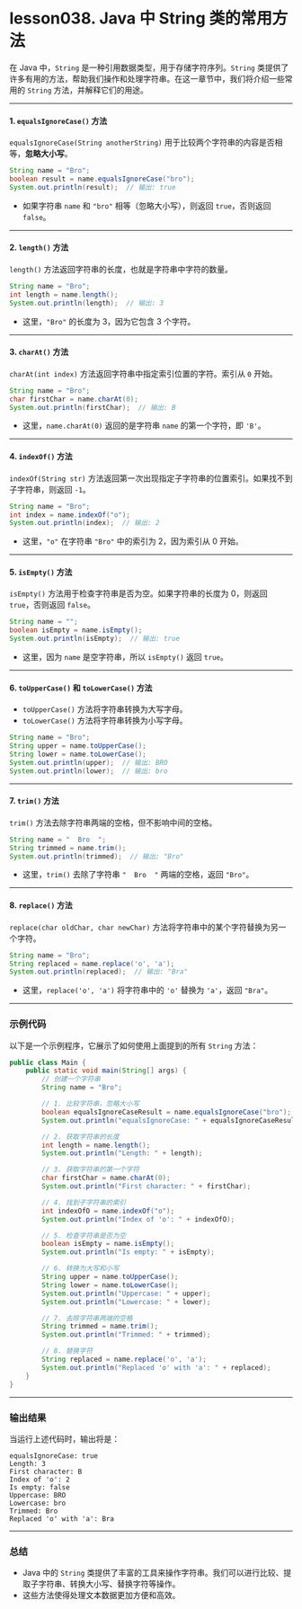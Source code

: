 # lesson038. Java 中 String 类的常用方法

在 Java 中，`String` 是一种引用数据类型，用于存储字符序列。`String` 类提供了许多有用的方法，帮助我们操作和处理字符串。在这一章节中，我们将介绍一些常用的 `String` 方法，并解释它们的用途。

------

#### 1. `equalsIgnoreCase()` 方法

`equalsIgnoreCase(String anotherString)` 用于比较两个字符串的内容是否相等，**忽略大小写**。

```java
String name = "Bro";
boolean result = name.equalsIgnoreCase("bro");
System.out.println(result);  // 输出: true
```

- 如果字符串 `name` 和 `"bro"` 相等（忽略大小写），则返回 `true`，否则返回 `false`。

------

#### 2. `length()` 方法

`length()` 方法返回字符串的长度，也就是字符串中字符的数量。

```java
String name = "Bro";
int length = name.length();
System.out.println(length);  // 输出: 3
```

- 这里，`"Bro"` 的长度为 3，因为它包含 3 个字符。

------

#### 3. `charAt()` 方法

`charAt(int index)` 方法返回字符串中指定索引位置的字符。索引从 `0` 开始。

```java
String name = "Bro";
char firstChar = name.charAt(0);
System.out.println(firstChar);  // 输出: B
```

- 这里，`name.charAt(0)` 返回的是字符串 `name` 的第一个字符，即 `'B'`。

------

#### 4. `indexOf()` 方法

`indexOf(String str)` 方法返回第一次出现指定子字符串的位置索引。如果找不到子字符串，则返回 `-1`。

```java
String name = "Bro";
int index = name.indexOf("o");
System.out.println(index);  // 输出: 2
```

- 这里，`"o"` 在字符串 `"Bro"` 中的索引为 2，因为索引从 0 开始。

------

#### 5. `isEmpty()` 方法

`isEmpty()` 方法用于检查字符串是否为空。如果字符串的长度为 0，则返回 `true`，否则返回 `false`。

```java
String name = "";
boolean isEmpty = name.isEmpty();
System.out.println(isEmpty);  // 输出: true
```

- 这里，因为 `name` 是空字符串，所以 `isEmpty()` 返回 `true`。

------

#### 6. `toUpperCase()` 和 `toLowerCase()` 方法

- `toUpperCase()` 方法将字符串转换为大写字母。
- `toLowerCase()` 方法将字符串转换为小写字母。

```java
String name = "Bro";
String upper = name.toUpperCase();
String lower = name.toLowerCase();
System.out.println(upper);  // 输出: BRO
System.out.println(lower);  // 输出: bro
```

------

#### 7. `trim()` 方法

`trim()` 方法去除字符串两端的空格，但不影响中间的空格。

```java
String name = "  Bro  ";
String trimmed = name.trim();
System.out.println(trimmed);  // 输出: "Bro"
```

- 这里，`trim()` 去除了字符串 `"  Bro  "` 两端的空格，返回 `"Bro"`。

------

#### 8. `replace()` 方法

`replace(char oldChar, char newChar)` 方法将字符串中的某个字符替换为另一个字符。

```java
String name = "Bro";
String replaced = name.replace('o', 'a');
System.out.println(replaced);  // 输出: "Bra"
```

- 这里，`replace('o', 'a')` 将字符串中的 `'o'` 替换为 `'a'`，返回 `"Bra"`。

------

### 示例代码

以下是一个示例程序，它展示了如何使用上面提到的所有 `String` 方法：

```java
public class Main {
    public static void main(String[] args) {
        // 创建一个字符串
        String name = "Bro";

        // 1. 比较字符串，忽略大小写
        boolean equalsIgnoreCaseResult = name.equalsIgnoreCase("bro");
        System.out.println("equalsIgnoreCase: " + equalsIgnoreCaseResult);

        // 2. 获取字符串的长度
        int length = name.length();
        System.out.println("Length: " + length);

        // 3. 获取字符串的第一个字符
        char firstChar = name.charAt(0);
        System.out.println("First character: " + firstChar);

        // 4. 找到子字符串的索引
        int indexOfO = name.indexOf("o");
        System.out.println("Index of 'o': " + indexOfO);

        // 5. 检查字符串是否为空
        boolean isEmpty = name.isEmpty();
        System.out.println("Is empty: " + isEmpty);

        // 6. 转换为大写和小写
        String upper = name.toUpperCase();
        String lower = name.toLowerCase();
        System.out.println("Uppercase: " + upper);
        System.out.println("Lowercase: " + lower);

        // 7. 去除字符串两端的空格
        String trimmed = name.trim();
        System.out.println("Trimmed: " + trimmed);

        // 8. 替换字符
        String replaced = name.replace('o', 'a');
        System.out.println("Replaced 'o' with 'a': " + replaced);
    }
}
```

------

### 输出结果

当运行上述代码时，输出将是：

```plain
equalsIgnoreCase: true
Length: 3
First character: B
Index of 'o': 2
Is empty: false
Uppercase: BRO
Lowercase: bro
Trimmed: Bro
Replaced 'o' with 'a': Bra
```

------

### 总结

- Java 中的 `String` 类提供了丰富的工具来操作字符串。我们可以进行比较、提取子字符串、转换大小写、替换字符等操作。
- 这些方法使得处理文本数据更加方便和高效。